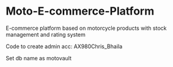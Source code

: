 # Moto-E-commerce-Platform
E-commerce platform based on motorcycle products with stock management and rating system

Code to create admin acc: AX980Chris_Bhaila

Set db name as motovault